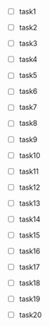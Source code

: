 - [ ] task1
- [ ] task2
- [ ] task3
- [ ] task4
- [ ] task5
- [ ] task6
- [ ] task7
- [ ] task8
- [ ] task9
- [ ] task10
- [ ] task11
- [ ] task12
- [ ] task13
- [ ] task14
- [ ] task15
- [ ] task16
- [ ] task17
- [ ] task18
- [ ] task19
- [ ] task20
 

















